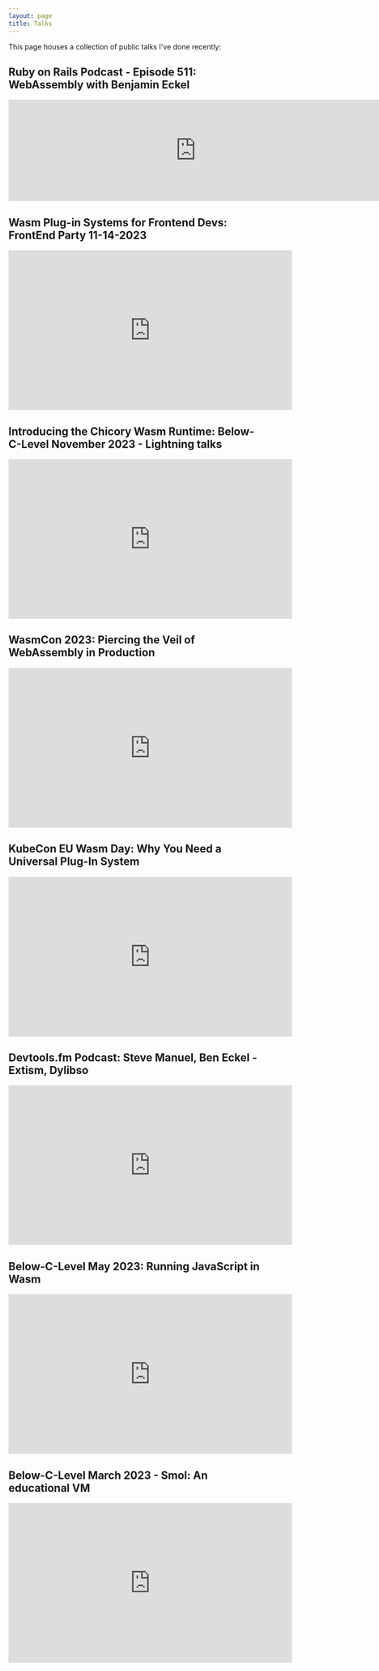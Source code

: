 ```yaml
---
layout: page
title: Talks
---
```


This page houses a collection of public talks I've done recently:

## Ruby on Rails Podcast - Episode 511: WebAssembly with Benjamin Eckel

<iframe src="https://player.fireside.fm/v2/3OC19MC9+lDfQP443?theme=dark" width="740" height="200" frameborder="0" scrolling="no"></iframe>

## Wasm Plug-in Systems for Frontend Devs: FrontEnd Party 11-14-2023

<iframe width="560" height="315" src="https://www.youtube.com/embed/24cbovpnUKs?si=nMMKJZc-9PLPcDBf" title="YouTube video player" frameborder="0" allow="accelerometer; autoplay; clipboard-write; encrypted-media; gyroscope; picture-in-picture; web-share" allowfullscreen></iframe>

## Introducing the Chicory Wasm Runtime: Below-C-Level November 2023 - Lightning talks

<iframe width="560" height="315" src="https://www.youtube.com/embed/qKwQ7k7kwko?si=5cEkdas1eKAImqBN" title="YouTube video player" frameborder="0" allow="accelerometer; autoplay; clipboard-write; encrypted-media; gyroscope; picture-in-picture; web-share" allowfullscreen></iframe>

## WasmCon 2023: Piercing the Veil of WebAssembly in Production

<iframe width="560" height="315" src="https://www.youtube.com/embed/Dd2Ped1xFG0?si=KrCg5Jua90fMVctX" title="YouTube video player" frameborder="0" allow="accelerometer; autoplay; clipboard-write; encrypted-media; gyroscope; picture-in-picture; web-share" allowfullscreen></iframe>

## KubeCon EU Wasm Day: Why You Need a Universal Plug-In System

<iframe width="560" height="315" src="https://www.youtube.com/embed/FCUSMRHCsLU?si=ggFIYm2wtQL68QJk" title="YouTube video player" frameborder="0" allow="accelerometer; autoplay; clipboard-write; encrypted-media; gyroscope; picture-in-picture; web-share" allowfullscreen></iframe>

## Devtools.fm Podcast: Steve Manuel, Ben Eckel - Extism, Dylibso

<iframe width="560" height="315" src="https://www.youtube.com/embed/YWtGcBGAphY?si=2gIsAXvklX5WtPcc" title="YouTube video player" frameborder="0" allow="accelerometer; autoplay; clipboard-write; encrypted-media; gyroscope; picture-in-picture; web-share" allowfullscreen></iframe>

## Below-C-Level May 2023: Running JavaScript in Wasm

<iframe width="560" height="315" src="https://www.youtube.com/embed/cIsEbeuloD0?si=dI-YOpL6nQfZIrNI" title="YouTube video player" frameborder="0" allow="accelerometer; autoplay; clipboard-write; encrypted-media; gyroscope; picture-in-picture; web-share" allowfullscreen></iframe>

## Below-C-Level March 2023 - Smol: An educational VM

<iframe width="560" height="315" src="https://www.youtube.com/embed/D7GxyHxyYA8?si=tflnM8XqXiYn3vUM" title="YouTube video player" frameborder="0" allow="accelerometer; autoplay; clipboard-write; encrypted-media; gyroscope; picture-in-picture; web-share" allowfullscreen></iframe>

